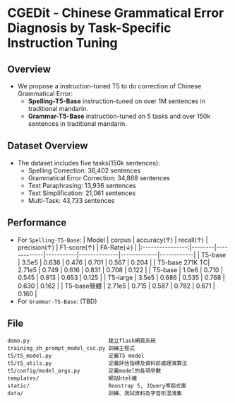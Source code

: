 # CGEDit - Chinese Grammatical Error Diagnosis by Task-Specific Instruction Tuning

## Overview
- We propose a instruction-tuned T5 to do correction of Chinese Grammatical Error:
    - **Spelling-T5-Base** instruction-tuned on over 1M sentences in traditional mandarin.
    - **Grammar-T5-Base** instruction-tuned on 5 tasks and over 150k sentences in traditional mandarin.

## Dataset Overview

- The dataset includes five tasks(150k sentences):
    - Spelling Correction: 36,402 sentences
    - Grammatical Error Correction: 34,868 sentences
    - Text Paraphrasing: 13,936 sentences
    - Text Simplification: 21,061 sentences
    - Multi-Task: 43,733 sentences

## Performance
- For `Spelling-T5-Base`:
| Model          | corpus | accuracy(↑) | recall(↑) | precision(↑) | F1-score(↑) | FA-Rate(↓) |
|:----------------:|--------|-------------|-----------|--------------|-------------|------------|
| T5-base        | 3.5e5  | 0.636       | 0.476     | 0.701        | 0.567       | 0.204      |
| T5-base 271K TC| 2.71e5 | 0.749       | 0.616     | 0.831        | 0.708       | 0.122      |
| T5-base        | 1.0e6  | 0.710       | 0.545     | 0.813        | 0.653       | 0.125      |
| T5-large       | 3.5e5  | 0.686       | 0.535     | 0.768        | 0.630       | 0.162      |
| T5-base簡體    | 2.71e5 | 0.715       | 0.587     | 0.782        | 0.671       | 0.160      |
- For `Grammar-T5-Base`: (TBD)
## File

```
demo.py                         建立flask網頁系統
training_zh_prompt_model_csc.py 訓練主程式
t5/t5_model.py                  定義T5 model
t5/t5_utils.py                  定義評估指標及資料前處理演算法
t5/config/model_args.py         定義model的各項參數
templates/                      網站html檔
static/                         Boostrap 5, JQuery等函式庫
data/                           訓練、測試資料及字音形混淆集
```